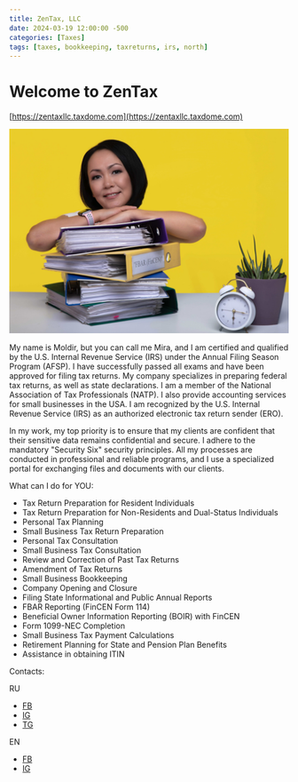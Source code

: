 ```yaml
---
title: ZenTax, LLC
date: 2024-03-19 12:00:00 -500
categories: [Taxes]
tags: [taxes, bookkeeping, taxreturns, irs, north]
---
```


# Welcome to ZenTax

[https://zentaxllc.taxdome.com](https://zentaxllc.taxdome.com)

![img-description](/images/ZenTax.jpg)

My name is Moldir, but you can call me Mira, and I am certified and qualified by the U.S. Internal Revenue Service (IRS) under the Annual Filing Season Program (AFSP). I have successfully passed all exams and have been approved for filing tax returns. My company specializes in preparing federal tax returns, as well as state declarations. I am a member of the National Association of Tax Professionals (NATP). I also provide accounting services for small businesses in the USA. I am recognized by the U.S. Internal Revenue Service (IRS) as an authorized electronic tax return sender (ERO).

In my work, my top priority is to ensure that my clients are confident that their sensitive data remains confidential and secure. I adhere to the mandatory "Security Six" security principles. All my processes are conducted in professional and reliable programs, and I use a specialized portal for exchanging files and documents with our clients.

What can I do for YOU:
* Tax Return Preparation for Resident Individuals
* Tax Return Preparation for Non-Residents and Dual-Status Individuals
* Personal Tax Planning
* Small Business Tax Return Preparation
* Personal Tax Consultation
* Small Business Tax Consultation
* Review and Correction of Past Tax Returns
* Amendment of Tax Returns
* Small Business Bookkeeping
* Company Opening and Closure
* Filing State Informational and Public Annual Reports
* FBAR Reporting (FinCEN Form 114)
* Beneficial Owner Information Reporting (BOIR) with FinCEN
* Form 1099-NEC Completion
* Small Business Tax Payment Calculations
* Retirement Planning for State and Pension Plan Benefits
* Assistance in obtaining ITIN




Contacts:

RU
* [FB](https://www.facebook.com/profile.php?id=61555961622554)
* [IG](https://www.instagram.com/zentaxusa/)
* [TG](https://t.me/zentaxusa)

EN
* [FB](https://www.facebook.com/profile.php?id=61556786664082)
* [IG](https://www.instagram.com/zentaxcom/)